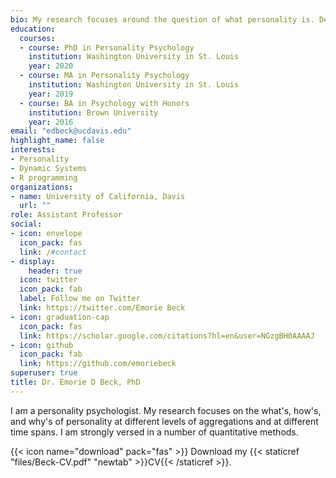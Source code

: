 ```yaml
---
bio: My research focuses around the question of what personality is. Definitions have big consequences for how we measure personality, what those measures predict both short- and long-term, how personality is thought to change, and more. One way of doing differentiating definitions is through levels of aggregation. Thus, I study how to understand the personality of an individual relative to only themself, relative to some others, and relative to all others. To do so, I use a mix of methods, including experience sampling methods, passive sensing, survey data, panel data, cognitive tests, and more measured across time intervals from moments to years. I model these data with an array of statistical approaches, including time series analysis, multilevel / hierarchical modeling, machine learning, network psychometrics, structural equation modeling, and more.
education:
  courses:
  - course: PhD in Personality Psychology 
    institution: Washington University in St. Louis
    year: 2020
  - course: MA in Personality Psychology 
    institution: Washington University in St. Louis
    year: 2019
  - course: BA in Psychology with Honors
    institution: Brown University
    year: 2016
email: "edbeck@ucdavis.edu"
highlight_name: false
interests:
- Personality
- Dynamic Systems
- R programming
organizations:
- name: University of California, Davis
  url: ""
role: Assistant Professor
social:
- icon: envelope
  icon_pack: fas
  link: /#contact
- display:
    header: true
  icon: twitter
  icon_pack: fab
  label: Follow me on Twitter
  link: https://twitter.com/Emorie Beck
- icon: graduation-cap
  icon_pack: fas
  link: https://scholar.google.com/citations?hl=en&user=NGzgBH0AAAAJ
- icon: github
  icon_pack: fab
  link: https://github.com/emoriebeck
superuser: true
title: Dr. Emorie D Beck, PhD
---
```


I am a personality psychologist. My research focuses on the what's, how's, and why's of personality at different levels of aggregations and at different time spans. I am strongly versed in a number of quantitative methods.

{{< icon name="download" pack="fas" >}} Download my {{< staticref "files/Beck-CV.pdf" "newtab" >}}CV{{< /staticref >}}.
